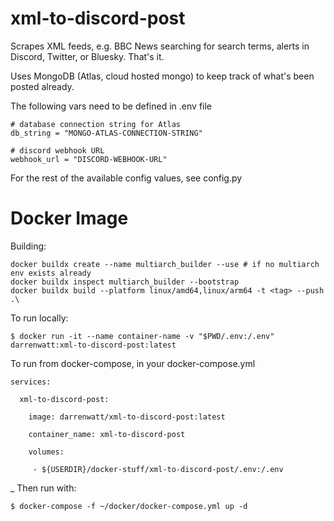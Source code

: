 xml-to-discord-post
===

Scrapes XML feeds, e.g. BBC News searching for search terms, alerts in Discord, Twitter, or Bluesky. That's it.

Uses MongoDB (Atlas, cloud hosted mongo) to keep track of what's been posted already.

The following vars need to be defined in .env file
```
# database connection string for Atlas
db_string = "MONGO-ATLAS-CONNECTION-STRING"

# discord webhook URL
webhook_url = "DISCORD-WEBHOOK-URL"
```
For the rest of the available config values, see config.py


Docker Image
====

Building:
```
docker buildx create --name multiarch_builder --use # if no multiarch env exists already
docker buildx inspect multiarch_builder --bootstrap
docker buildx build --platform linux/amd64,linux/arm64 -t <tag> --push .\
```

To run locally:
```
$ docker run -it --name container-name -v "$PWD/.env:/.env" darrenwatt:xml-to-discord-post:latest
```
To run from docker-compose, in your docker-compose.yml
```
services:

  xml-to-discord-post:

    image: darrenwatt/xml-to-discord-post:latest

    container_name: xml-to-discord-post

    volumes:

     - ${USERDIR}/docker-stuff/xml-to-discord-post/.env:/.env

```
_
Then run with:
```
$ docker-compose -f ~/docker/docker-compose.yml up -d
```

